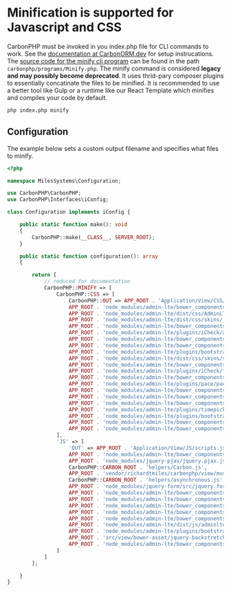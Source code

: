 # Minification is supported for Javascript and CSS

CarbonPHP must be invoked in you index.php file for CLI commands to work. See the [documentation at CarbonORM.dev](https://carbonorm.dev) for setup instrucations. The [source code for the minify cli program](https://github.com/CarbonORM/CarbonPHP/blob/lts/carbonphp/programs/Minify.php) can be found in the path `carbonphp/programs/Minify.php`. The minify command is considered **legacy and may possibly become deprecated**. It uses thrid-pary composer plugins to essentially concatinate the files to be minified. It is recommended to use a better tool like Gulp or a runtime like our React Template which minifies and compiles your code by default.

```bash
php index.php minify
```

## Configuration

The example below sets a custom output filename and specifies what files to minify.

```php
<?php

namespace MilesSystems\Configuration;

use CarbonPHP\CarbonPHP;
use CarbonPHP\Interfaces\iConfig;

class Configuration implements iConfig {

    public static function make(): void
    {
        CarbonPHP::make(__CLASS__, SERVER_ROOT);
    }

    public static function configuration(): array
    {

        return [
            // reduced for documentation
            CarbonPHP::MINIFY => [
                CarbonPHP::CSS => [
                    CarbonPHP::OUT => APP_ROOT . 'Application/View/CSS/style.css',
                    APP_ROOT . 'node_modules/admin-lte/bower_components/bootstrap/dist/css/bootstrap.min.css',
                    APP_ROOT . 'node_modules/admin-lte/dist/css/AdminLTE.min.css',
                    APP_ROOT . 'node_modules/admin-lte/dist/css/skins/_all-skins.min.css',
                    APP_ROOT . 'node_modules/admin-lte/bower_components/datatables.net-bs/css/dataTables.bootstrap.min.css',
                    APP_ROOT . 'node_modules/admin-lte/plugins/iCheck/all.css',
                    APP_ROOT . 'node_modules/admin-lte/bower_components/bootstrap-colorpicker/dist/css/bootstrap-colorpicker.min.css',
                    APP_ROOT . 'node_modules/admin-lte/bower_components/Ionicons/css/ionicons.min.cdss',
                    APP_ROOT . 'node_modules/admin-lte/plugins/bootstrap-slider/slider.css',
                    APP_ROOT . 'node_modules/admin-lte/dist/css/skins/skin-green.css',
                    APP_ROOT . 'node_modules/admin-lte/bower_components/select2/dist/css/select2.min.css',
                    APP_ROOT . 'node_modules/admin-lte/plugins/iCheck/flat/blue.css',
                    APP_ROOT . 'node_modules/admin-lte/bower_components/morris.js/morris.css',
                    APP_ROOT . 'node_modules/admin-lte/plugins/pace/pace.css',
                    APP_ROOT . 'node_modules/admin-lte/bower_components/jvectormap/jquery-jvectormap.css',
                    APP_ROOT . 'node_modules/admin-lte/bower_components/bootstrap-datepicker/dist/css/bootstrap-datepicker.css',
                    APP_ROOT . 'node_modules/admin-lte/bower_components/bootstrap-daterangepicker/daterangepicker.css',
                    APP_ROOT . 'node_modules/admin-lte/plugins/timepicker/bootstrap-timepicker.css',
                    APP_ROOT . 'node_modules/admin-lte/plugins/bootstrap-wysihtml5/bootstrap3-wysihtml5.min.css',
                    APP_ROOT . 'node_modules/admin-lte/bower_components/font-awesome/css/font-awesome.css',
                    APP_ROOT . 'node_modules/admin-lte/bower_components/fullcalendar/dist/fullcalendar.min.css'
                ],
                'JS' => [
                    'OUT' => APP_ROOT . 'Application/View/JS/scripts.js',
                    APP_ROOT . 'node_modules/admin-lte/bower_components/jquery/dist/jquery.min.js',
                    APP_ROOT . 'node_modules/jquery-pjax/jquery.pjax.js',
                    CarbonPHP::CARBON_ROOT . 'helpers/Carbon.js',
                    APP_ROOT . 'vendor/richardtmiles/carbonphp/view/mustache/Layout/mustache.js',  // todo - this feels like it needs spring cleaning
                    CarbonPHP::CARBON_ROOT . 'helpers/asynchronous.js',
                    APP_ROOT . 'node_modules/jquery-form/src/jquery.form.js',
                    APP_ROOT . 'node_modules/admin-lte/bower_components/bootstrap/dist/js/bootstrap.min.js',
                    APP_ROOT . 'node_modules/admin-lte/bower_components/moment/moment.js',
                    APP_ROOT . 'node_modules/admin-lte/bower_components/bootstrap-daterangepicker/daterangepicker.js',
                    APP_ROOT . 'node_modules/admin-lte/bower_components/jquery-slimscroll/jquery.slimscroll.min.js',
                    APP_ROOT . 'node_modules/admin-lte/bower_components/fastclick/lib/fastclick.js',
                    APP_ROOT . 'node_modules/admin-lte/dist/js/adminlte.js',
                    APP_ROOT . 'node_modules/admin-lte/plugins/bootstrap-wysihtml5/bootstrap3-wysihtml5.all.min.js',
                    APP_ROOT . 'src/view/bower-asset/jquery-backstretch/jquery.backstretch.js',
                    APP_ROOT . 'node_modules/admin-lte/bower_components/PACE/pace.min.js',
                ]
            ]
        ];

    }
}
```

